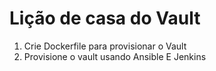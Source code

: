 Lição de casa do Vault 
============== 

1. Crie Dockerfile para provisionar o Vault 
2. Provisione o vault usando Ansible E Jenkins

